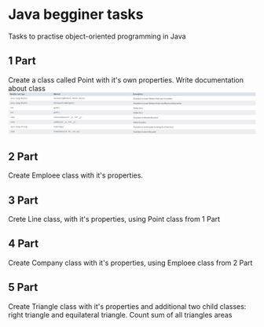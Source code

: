 # Java begginer tasks
Tasks to practise object-oriented programming in Java

## 1 Part
Create a class called Point with it's own properties. Write documentation about class
![Point documentation](https://github.com/Jolka-JoJo/java_begginer_uni2/blob/main/Point%20documentation.jpg)

## 2 Part
Create Emploee class with it's properties.

## 3 Part
Crete Line class, with it's properties, using Point class from 1 Part

## 4 Part
Create Company class with it's properties, using Emploee class from 2 Part

## 5 Part
Create Triangle class with it's properties and additional two child classes: right triangle and equilateral triangle. Count sum of all triangles areas
